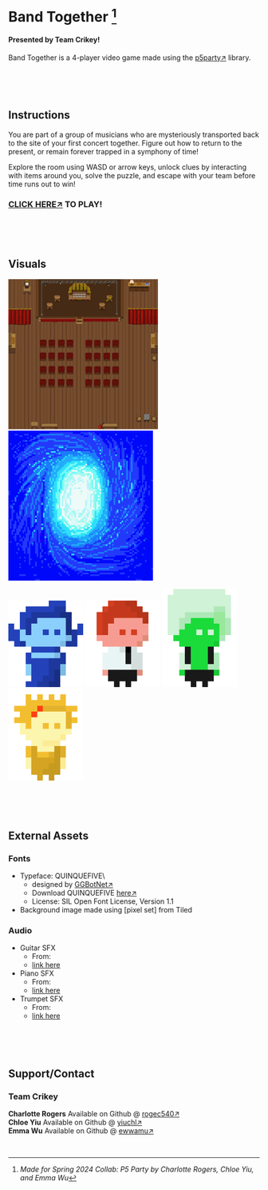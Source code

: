 # Band Together [^1]
#### Presented by Team Crikey!

Band Together is a 4-player video game made using the [p5party↗](https://p5party.org/)  library.

<br>
<br>
<br>


## Instructions
You are part of a group of musicians who are mysteriously transported back to the site of your first concert together. 
Figure out how to return to the present, or remain forever trapped in a symphony of time!

Explore the room using WASD or arrow keys, unlock clues by interacting with items around you, solve the puzzle, and escape with your team before time runs out to win!

### [CLICK HERE↗](https://rogec540.github.io/GameA/src/index.html) TO PLAY!

<br>
<br>
<br>

## Visuals
<img src="./src/images/GameAMap.png" alt="background" width="300"/> &nbsp; <img src="./src/images/portal.png" alt="background" height="300"/>


<img src="./src/images/p1.gif" alt="blue" width="150"/> <img src="./src/images/p2.gif" alt="red" width="150"/> <img src="./src/images/p3.gif" alt="green" width="150"/> <img src="./src/images/p4.gif" alt="yellow" width="150"/>

<br>
<br>
<br>

## External Assets
### Fonts
- Typeface: QUINQUEFIVE\
    - designed by [GGBotNet↗](https://www.ggbot.net/)
    - Download QUINQUEFIVE [here↗](https://ggbot.itch.io/quinquefive-font)
    - License: SIL Open Font License, Version 1.1
- Background image made using [pixel set] from Tiled

### Audio 
- Guitar SFX
    - From:
    - [link here]()
- Piano SFX
    - From:
    - [link here]()
- Trumpet SFX
    - From:
    - [link here]()

<br>
<br>
<br>

## Support/Contact
### Team Crikey
**Charlotte Rogers** Available on Github @ [rogec540↗](https://github.com/rogec540)\
**Chloe Yiu** Available on Github @ [yiuchl↗](https://github.com/yiuchl)\
**Emma Wu** Available on Github @ [ewwamu↗](https://github.com/ewwamu)

<br>

[^1]: *Made for Spring 2024 Collab: P5 Party by Charlotte Rogers, Chloe Yiu, and Emma Wu*

